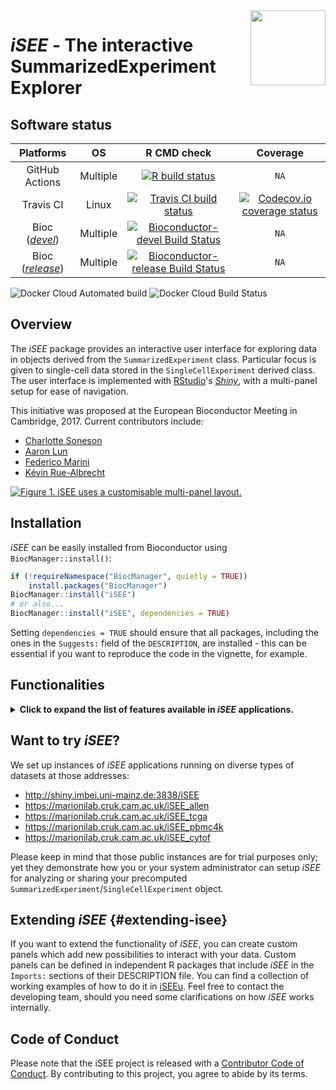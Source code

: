 <img src="inst/www/iSEE.png" align="right" alt="" width="120" />

# _iSEE_ - The interactive SummarizedExperiment Explorer 

## Software status

| Platforms |  OS  | R CMD check | Coverage | 
|:----------------:|:----------------:|:----------------:|:----------------:|
| GitHub Actions | Multiple | [![R build status](https://github.com/iSEE/iSEE/workflows/R-CMD-check/badge.svg)](https://github.com/iSEE/iSEE/actions) | `NA` |
| Travis CI | Linux | [![Travis CI build status](https://travis-ci.com/iSEE/iSEE.svg?branch=master)](https://travis-ci.com/iSEE/iSEE) | [![Codecov.io coverage status](https://codecov.io/github/iSEE/iSEE/coverage.svg?branch=master)](https://codecov.io/github/iSEE/iSEE) |
| Bioc ([_devel_](http://bioconductor.org/packages/devel/bioc/html/iSEE.html)) | Multiple | [![Bioconductor-devel Build Status](http://bioconductor.org/shields/build/devel/bioc/iSEE.svg)](http://bioconductor.org/checkResults/devel/bioc-LATEST/iSEE) | `NA` |
| Bioc ([_release_](http://bioconductor.org/packages/release/bioc/html/iSEE.html)) | Multiple | [![Bioconductor-release Build Status](http://bioconductor.org/shields/build/release/bioc/iSEE.svg)](http://bioconductor.org/checkResults/release/bioc-LATEST/iSEE) | `NA` |

<!-- badges: start -->
![Docker Cloud Automated build](https://img.shields.io/docker/cloud/automated/iseedevelopers/isee)
![Docker Cloud Build Status](https://img.shields.io/docker/cloud/build/iseedevelopers/isee)
<!-- badges: end -->

## Overview

The _iSEE_ package provides an interactive user interface for exploring data in objects derived from the `SummarizedExperiment` class.
Particular focus is given to single-cell data stored in the `SingleCellExperiment` derived class.
The user interface is implemented with [RStudio](https://www.rstudio.com)'s [_Shiny_](https://shiny.rstudio.com), with a multi-panel setup for ease of navigation.

This initiative was proposed at the European Bioconductor Meeting in Cambridge, 2017.
Current contributors include:

- [Charlotte Soneson](https://github.com/csoneson)
- [Aaron Lun](https://github.com/LTLA)
- [Federico Marini](https://github.com/federicomarini)
- [Kévin Rue-Albrecht](https://github.com/kevinrue)

[![Figure 1. _iSEE_ uses a customisable multi-panel layout.][Figure1]](https://f1000research.com/articles/7-741/v1)

## Installation

_iSEE_ can be easily installed from Bioconductor using `BiocManager::install()`:

```r
if (!requireNamespace("BiocManager", quietly = TRUE))
    install.packages("BiocManager")
BiocManager::install("iSEE")
# or also...
BiocManager::install("iSEE", dependencies = TRUE)
```

Setting `dependencies = TRUE` should ensure that all packages, including the ones in the `Suggests:` field of the `DESCRIPTION`, are installed - this can be essential if you want to reproduce the code in the vignette, for example.

## Functionalities

<details>
<summary><b>
Click to expand the list of features available in <i>iSEE</i> applications.
</b></summary>  

### General

* Multiple interactive plot types with selectable points.

* Interactive tables with selectable rows.

* Coloring of samples and features by metadata or expression data.

* Zooming to a plot subregion.

* Transmission of point selections between panels to highlight, color, or restrict data points in the receiving panel(s).

* Lasso point selection to define complex shapes.

### Sample-level visualization

The _iSEE_ user interface currently contains the following components where each data point represents a single biological sample:

*  **Reduced dimension plot**: Scatter plot of reduced dimensionality data.

* **Column data plot**: Adaptive plot of any one or two sample metadata.
A scatter, violin, or square design is dynamically applied according to the continuous or discrete nature of the metadata.

* **Feature assay plot**: Adaptive plot of expression data across samples for any two features or one feature against one sample metadata.

* **Column data table**: Table of sample metadata.

### Feature-level visualization

The _iSEE_ user interface currently contains the following components where each data point represents a genomic feature:

* **Row data plot**: Adaptive plot of any two feature metadata.
A scatter, violin, or square design is dynamically applied according to the continuous or discrete nature of the metadata.

* **Sample assay plot**: Adaptive plot of expression data across features for any two samples or one sample against one feature metadata.

* **Row data table**: Table of feature metadata.

### Integrated visualization

The _iSEE_ user interface contains the following components that integrate sample and feature information:

* **Complex heatmap plot**: Visualize multiple features across multiple samples annotated with sample metadata.

### Custom panels

The _iSEE_ API allows users to programmatically define their own plotting and table panels.
See the section [Extending _iSEE_](#extending-isee) further below.

### Miscellaneous

* The _iSEE_ user interface continually tracks the code corresponding to all visible plotting panels.
This code is rendered in a [shinyAce](https://cran.r-project.org/web/packages/shinyAce/index.html) text editor and can be copy-pasted into R scripts for customization and further use.

* Speech recognition can be enabled to control the user interface using voice commands.

</details>

## Want to try _iSEE_?

We set up instances of _iSEE_ applications running on diverse types of datasets at those addresses:

- http://shiny.imbei.uni-mainz.de:3838/iSEE
- https://marionilab.cruk.cam.ac.uk/iSEE_allen
- https://marionilab.cruk.cam.ac.uk/iSEE_tcga
- https://marionilab.cruk.cam.ac.uk/iSEE_pbmc4k
- https://marionilab.cruk.cam.ac.uk/iSEE_cytof

Please keep in mind that those public instances are for trial purposes only;
yet they demonstrate how you or your system administrator can setup _iSEE_ for analyzing or sharing your precomputed `SummarizedExperiment`/`SingleCellExperiment` object.

## Extending _iSEE_ {#extending-isee}

If you want to extend the functionality of _iSEE_, you can create custom panels which add new possibilities to interact with your data.
Custom panels can be defined in independent R packages that include _iSEE_ in the `Imports:` sections of their DESCRIPTION file.
You can find a collection of working examples of how to do it in [iSEEu](https://github.com/iSEE/iSEEu).
Feel free to contact the developing team, should you need some clarifications on how _iSEE_ works internally.

[Figure1]: https://f1000researchdata.s3.amazonaws.com/manuscripts/16293/6bf85f9d-8352-4a78-a8da-456f05f5c4c9_figure1.gif "iSEE uses a customisable multi-panel layout"

## Code of Conduct
  
Please note that the iSEE project is released with a [Contributor Code of Conduct](https://contributor-covenant.org/version/2/0/CODE_OF_CONDUCT.html). By contributing to this project, you agree to abide by its terms.

